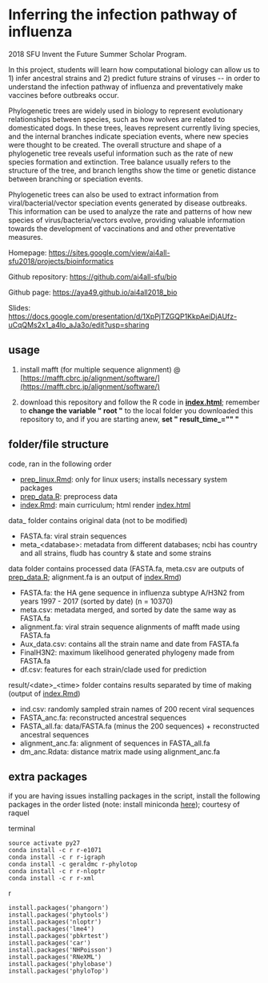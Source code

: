 # Inferring the infection pathway of influenza
2018 SFU Invent the Future Summer Scholar Program.

In this project, students will learn how computational biology can allow us to 1) infer ancestral strains and 2) predict future strains of viruses -- in order to understand the infection pathway of influenza and preventatively make vaccines before outbreaks occur. 

Phylogenetic trees are widely used in biology to represent evolutionary relationships between species, such as how wolves are related to domesticated dogs. In these trees, leaves represent currently living species, and the internal branches indicate speciation events, where new species were thought to be created. The overall structure and shape of a phylogenetic tree reveals useful information such as the rate of new species formation and extinction. Tree balance usually refers to the structure of the tree, and branch lengths show the time or genetic distance between branching or speciation events.

Phylogenetic trees can also be used to extract information from viral/bacterial/vector speciation events generated by disease outbreaks. This information can be used to analyze the rate and patterns of how new species of virus/bacteria/vectors evolve, providing valuable information towards the development of vaccinations and and other preventative measures.

Homepage: https://sites.google.com/view/ai4all-sfu2018/projects/bioinformatics

Github repository: https://github.com/ai4all-sfu/bio

Github page: https://aya49.github.io/ai4all2018_bio

Slides: https://docs.google.com/presentation/d/1XpPjTZGQP1KkpAeiDjAUfz-uCqQMs2x1_a4lo_aJa3o/edit?usp=sharing


## usage

1. install mafft (for multiple sequence alignment) @ [https://mafft.cbrc.jp/alignment/software/](https://mafft.cbrc.jp/alignment/software/)

2. download this repository and follow the R code in **[index.html](index.html)**; remember to **change the variable " root "** to the local folder you downloaded this repository to, and if you are starting anew, **set " result\_time\_="" "**

## folder/file structure

code, ran in the following order
- [prep_linux.Rmd](prep_linux.Rmd): only for linux users; installs necessary system packages
- [prep_data.R](prep_data.R): preprocess data
- [index.Rmd](index.Rmd): main curriculum; html render [index.html](index.html)

data_ folder contains original data (not to be modified)
- FASTA.fa: viral strain sequences
- meta\_\<database\>: metadata from different databases; ncbi has country and all strains, fludb has country & state and some strains

data folder contains processed data (FASTA.fa, meta.csv are outputs of [prep_data.R](prep_data.R); alignment.fa is an output of [index.Rmd](index.Rmd))
- FASTA.fa: the HA gene sequence in influenza subtype A/H3N2 from years 1997 - 2017 (sorted by date) (n = 10370)
- meta.csv: metadata merged, and sorted by date the same way as FASTA.fa 
- alignment.fa: viral strain sequence alignments of mafft made using FASTA.fa 
- Aux_data.csv: contains all the strain name and date from FASTA.fa
- FinalH3N2: maximum likelihood generated phylogeny made from FASTA.fa
- df.csv: features for each strain/clade used for prediction

result/\<date\>\_\<time\> folder contains results separated by time of making (output of [index.Rmd](index.Rmd))
- ind.csv: randomly sampled strain names of 200 recent viral sequences
- FASTA\_anc.fa: reconstructed ancestral sequences
- FASTA\_all.fa: data/FASTA.fa (minus the 200 sequences) + reconstructed ancestral sequences
- alignment\_anc.fa: alignment of sequences in FASTA\_all.fa
- dm\_anc.Rdata: distance matrix made using alignment\_anc.fa


## extra packages

if you are having issues installing packages in the script, install the following packages in the order listed (note: install miniconda [here](https://conda.io/docs/user-guide/install/index.html)); courtesy of raquel

terminal
```{bash}
source activate py27
conda install -c r r-e1071 
conda install -c r r-igraph 
conda install -c geraldmc r-phylotop 
conda install -c r r-nloptr
conda install -c r r-xml 
```
r
```{r}
install.packages('phangorn') 
install.packages('phytools')
install.packages('nloptr') 
install.packages('lme4') 
install.packages('pbkrtest') 
install.packages('car') 
install.packages('NHPoisson') 
install.packages('RNeXML') 
install.packages('phylobase') 
install.packages('phyloTop') 
```





